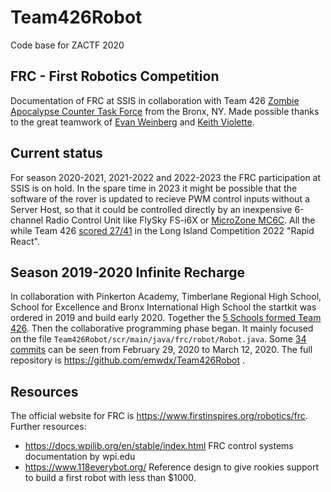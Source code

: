 # Team426Robot
Code base for ZACTF 2020

## FRC - First Robotics Competition
Documentation of FRC at SSIS in collaboration with Team 426 [Zombie Apocalypse Counter Task Force](https://zactf426.com/) from the Bronx, NY. Made possible thanks to the great teamwork of [Evan Weinberg](https://evanweinberg.com/) and [Keith Violette](https://sites.google.com/view/keithviolettesprojects/home).

## Current status

For season 2020-2021, 2021-2022 and 2022-2023 the FRC participation at SSIS is on hold. In the spare time in 2023 it might be possible that the software of the rover is updated to recieve PWM control inputs without a Server Host, so that it could be controlled directly by an inexpensive 6-channel Radio Control Unit like FlySky FS-i6X or [MicroZone MC6C](https://www.lazada.vn/products/tang-kem-day-deo-tx-bo-dieu-khien-6-kenh-microzone-mc6c-tx-rx-nang-cap-i1495372640-s6257032973.html?). All the while Team 426 [scored 27/41](https://frc-events.firstinspires.org/2022/NYLI2/rankings) in the Long Island Competition 2022 "Rapid React".

## Season 2019-2020 Infinite Recharge

In collaboration with Pinkerton Academy, Timberlane Regional High School, School for Excellence and Bronx International High School the startkit was ordered in 2019 and build early 2020. Together the [5 Schools formed Team 426](https://frc-events.firstinspires.org/2020/team/426). Then the collaborative programming phase began. It mainly focused on the file `Team426Robot/scr/main/java/frc/robot/Robot.java`. Some [34 commits](https://github.com/emwdx/Team426Robot/commits/master/src/main/java/frc/robot/Robot.java) can be seen from February 29, 2020 to March 12, 2020. The full repository is https://github.com/emwdx/Team426Robot .

## Resources

The official website for FRC is https://www.firstinspires.org/robotics/frc. Further resources:

- https://docs.wpilib.org/en/stable/index.html FRC control systems documentation by wpi.edu
- https://www.118everybot.org/ Reference design to give rookies support to build a first robot with less than $1000.
